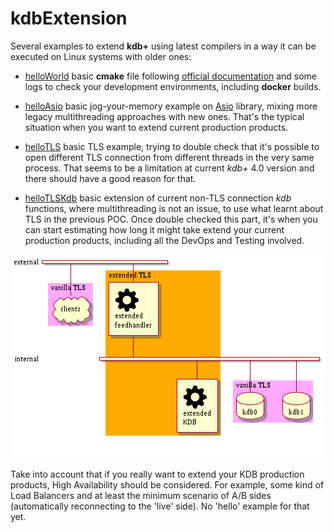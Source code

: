 # kdbExtension

Several examples to extend **kdb+** using latest compilers in a way it can be executed on Linux systems with older ones: 

- [helloWorld](helloWorld/) basic **cmake** file following [official documentation](https://code.kx.com/q/interfaces/using-c-functions) and some logs to check your development environments, including **docker** builds.

- [helloAsio](helloAsio/) basic jog-your-memory example on [Asio](https://think-async.com/Asio) library, mixing more legacy multithreading approaches with new ones. That's the typical situation when you want to extend current production products.

- [helloTLS](helloTLS/) basic TLS example, trying to double check that it's possible to open different TLS connection from different threads in the very same process. That seems to be a limitation at current *kdb+* 4.0 version and there should have a good reason for that.

- [helloTLSKdb](helloTLSKdb/) basic extension of current non-TLS connection *kdb* functions, where multithreading is not an issue, to use what learnt about TLS in the previous POC. Once double checked this part, it's when you can start estimating how long it might take extend your current production products, including all the DevOps and Testing involved.

![diagram](images/diagram.png)

Take into account that if you really want to extend your KDB production products, High Availability should be considered. For example, some kind of Load Balancers and at least the minimum scenario of A/B sides (automatically reconnecting to the 'live' side). No 'hello' example for that yet.
